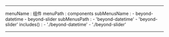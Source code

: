 ---

menuName : 组件
menuPath : components
subMenusName : 
    - beyond-datetime
    - beyond-slider
subMenusPath : 
    - 'beyond-datetime'
    - 'beyond-slider'
includes() : 
    - './beyond-datetime'
    - './beyond-slider'

---